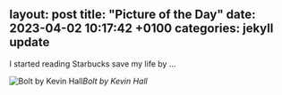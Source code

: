 layout: post
title:  "Picture of the Day"
date:   2023-04-02 10:17:42 +0100
categories: jekyll update
---

I started reading Starbucks save my life by ...

![Bolt by Kevin Hall](https://lh3.googleusercontent.com/pxCPig1-QaSoslPgK6gnyigXAlFUCJnKRSpaLf7SMBlrEaO-MZNh138MwGZXn6OHoyN9tGtsj-JZlCPc3Vx0FEkc-myxOEwza7l95HpHLOlDBM4xYsC4e_TlpHtGpsZf0aSYusKl0Q=w2400)*Bolt by Kevin Hall*&nbsp;



[jekyll-docs]: https://jekyllrb.com/docs/home
[jekyll-gh]:   https://github.com/jekyll/jekyll
[jekyll-talk]: https://talk.jekyllrb.com/


